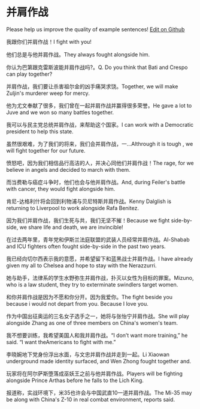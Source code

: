 # 并肩作战

Please help us improve the quality of example sentences! [Edit on Github](https://github.com/jiyushe/jiyu-example-sentence-source/blob/main/chinese/bingjianzuozhan.md)

<p><span class="chinese">我跟你们并肩作战！</span><span class="english">I fight with you!</span></p>

<p><span class="chinese">他们总是与他并肩作战。</span><span class="english">They always fought alongside him.</span></p>

<p><span class="chinese">你认为巴第跟克雷斯波能并肩作战吗?。</span><span class="english">Q. Do you think that Bati and Crespo can play together?</span></p>

<p><span class="chinese">并肩作战，我们要让杀害祖尔金的凶手痛哭求饶。</span><span class="english">Together, we will make Zuljin's murderer weep for mercy.</span></p>

<p><span class="chinese">他为尤文奉献了很多，我们曾在一起并肩作战并赢得很多荣誉。</span><span class="english">He gave a lot to Juve and we won so many battles together.</span></p>

<p><span class="chinese">我可以与民主党总统并肩作战，来帮助这个国家。</span><span class="english">I can work with a Democratic president to help this state.</span></p>

<p><span class="chinese">虽然很艰难，为了我们的将来，我们会并肩作战，一…</span><span class="english">Althrough it is tough , we will fight together for our future.</span></p>

<p><span class="chinese">愤怒吧，因为我们相信品行高洁的人，并决心同他们并肩作战！</span><span class="english">The rage, for we believe in angels and decided to march with them.</span></p>

<p><span class="chinese">而当费勒与癌症斗争时，他们也会与他并肩作战。</span><span class="english">And, during Feiler's battle with cancer, they would fight alongside him.</span></p>

<p><span class="chinese">肯尼-达格利什将会回到利物浦与贝尼特斯并肩作战。</span><span class="english">Kenny Dalglish is returning to Liverpool to work alongside Rafa Benitez.</span></p>

<p><span class="chinese">因为我们并肩作战，我们生死与共，我们无坚不摧！</span><span class="english">Because we fight side-by-side, we share life and death, we are invincible!</span></p>

<p><span class="chinese">在过去两年里，青年党和伊斯兰法庭联盟的武装人员经常并肩作战。</span><span class="english">Al-Shabab and ICU fighters often fought side-by-side in the past two years.</span></p>

<p><span class="chinese">我已经向切尔西表示我的意愿，并希望留下和蓝黑战士并肩作战。</span><span class="english">I have already given my all to Chelsea and hope to stay with the Nerazzurri.</span></p>

<p><span class="chinese">她与助手，法律系的学生水野弥生并肩作战，扑灭以女性为目标的罪案。</span><span class="english">Mizuno, who is a law student, they try to exterminate swindlers target women.</span></p>

<p><span class="chinese">和你并肩作战是因为不愿和你分开。因为我爱你。</span><span class="english">The fight beside you because i would not depart from you. Because I love you.</span></p>

<p><span class="chinese">作为中国出征奥运的三名女子选手之一，她将与张怡宁并肩作战。</span><span class="english">She will play alongside Zhang as one of three members on China's women's team.</span></p>

<p><span class="chinese">我不想要训练，我希望美国人和我并肩作战。</span><span class="english">“I don’t want more training,” he said. “I want theAmericans to fight with me.”</span></p>

<p><span class="chinese">李晓婉地下党身份浮出水面，与文忠并肩作战并走到一起。</span><span class="english">Li Xiaowan underground made identity surfaced, and Wen Zhong fought together and.</span></p>

<p><span class="chinese">玩家将在阿尔萨斯堕落成巫妖王之前与他并肩作战。</span><span class="english">Players will be fighting alongside Prince Arthas before he falls to the Lich King.</span></p>

<p><span class="chinese">报道称，实战环境下，米35也许会与中国武直10一道并肩作战。</span><span class="english">The Mi-35 may be along with China's Z-10 in real combat environment, reports said.</span></p>

